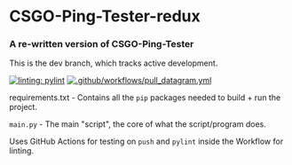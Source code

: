 # CSGO-Ping-Tester-redux

### A re-written version of CSGO-Ping-Tester

This is the dev branch, which tracks active development.

[![linting: pylint](https://img.shields.io/badge/linting-pylint-yellowgreen)](https://github.com/PyCQA/pylint) [![.github/workflows/pull_datagram.yml](https://github.com/Defirence/CSGO-Ping-Tester-redux/actions/workflows/pylint.yml/badge.svg?branch=dev)](https://github.com/Defirence/CSGO-Ping-Tester-redux/actions/workflows/pylint.yml)

requirements.txt - Contains all the `pip` packages needed to build + run the project.

`main.py` - The main "script", the core of what the script/program does.

Uses GitHub Actions for testing on `push` and `pylint` inside the Workflow for linting.